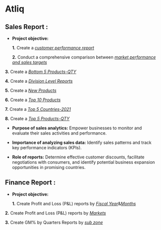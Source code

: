 # Atliq
## Sales Report :


- **Project objective:** 

    **1.** Create a _[customer performance report](https://github.com/Zeeshu3126/Atliq/blob/main/Customer%20Performance%20Report.pdf)_

   **2.** Conduct a comprehensive comparison between _[market performance and sales targets](https://github.com/Zeeshu3126/Atliq/blob/main/Market%20Performance%20vs%20Target.pdf)_

**3.** Create a _[Bottom 5 Products-QTY](https://github.com/Zeeshu3126/Atliq/blob/main/Bottom%205%20Products%20-%20QTY.pdf)_

 **4.** Create a _[Division Level Reports](https://github.com/Zeeshu3126/Atliq/blob/main/Division%20Level%20Report.pdf)_

  **5.** Create a _[New Products](https://github.com/Zeeshu3126/Atliq/blob/main/New%20Products%20-%202021.pdf)_

  **6.** Create a _[Top 10 Products](https://github.com/Zeeshu3126/Atliq/blob/main/Top%2010%20Products.pdf)_
  
**7.** Create a _[Top 5 Countries-2021](https://github.com/Zeeshu3126/Atliq/blob/main/Top%205%20Countries-2021.pdf)_
 
**8.** Create a _[Top 5 Products-QTY](https://github.com/Zeeshu3126/Atliq/blob/main/Top%205%20Products%20-%20QTY.pdf)_

- **Purpose of sales analytics:** Empower businesses to monitor and evaluate their sales activities and performance.

- **Importance of analyzing sales data:** Identify sales patterns and track key performance indicators (KPIs).

- **Role of reports:** Determine effective customer discounts, facilitate negotiations with consumers, and identify potential business expansion opportunities in promising countries.

## Finance Report :

- **Project objective:** 

    **1.** Create Profit and Loss (P&L) reports by _[Fiscal Year](https://github.com/Zeeshu3126/Atliq/blob/main/P%20%26%20L%20by%20Fiscal%20Year.pdf)_&_[Months](https://github.com/Zeeshu3126/Atliq/blob/main/P%20%26%20L%20Months(Quarters).pdf)_

**2.** Create Profit and Loss (P&L) reports by _[Markets](https://github.com/Zeeshu3126/Atliq/blob/main/P%20%26%20L%20Year(Markets).pdf)_

**3.** Create GM% by Quarters Reports by _[sub zone](https://github.com/Zeeshu3126/Atliq/blob/main/GM%25%20By%20Quarters(Sub%20Zone).pdf)_
